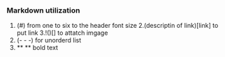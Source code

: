 
### Markdown utilization 

1. (#) from one to six to the header font size
2.(descriptin of link)[link] to put link
3.!()[] to attatch imgage
4. (- - -) for unorderd list
5. ** ** bold text
